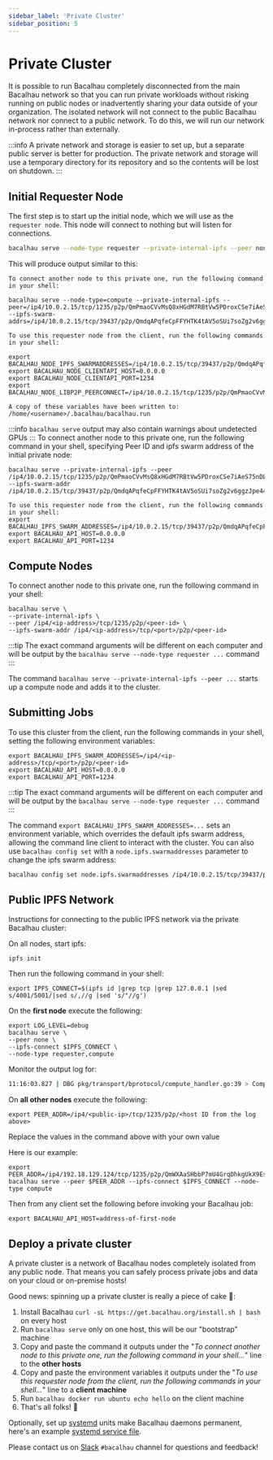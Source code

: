 ```yaml
---
sidebar_label: 'Private Cluster'
sidebar_position: 5
---
```

# Private Cluster

It is possible to run Bacalhau completely disconnected from the main Bacalhau network so that you can run private workloads without risking running on public nodes or inadvertently sharing your data outside of your organization. The isolated network will not connect to the public Bacalhau network nor connect to a public network. To do this, we will run our network in-process rather than externally.

:::info
A private network and storage is easier to set up, but a separate public server is better for production. The private network and storage will use a temporary directory for its repository and so the contents will be lost on shutdown.
:::

## Initial Requester Node

The first step is to start up the initial node, which we will use as the `requester node`. This node will connect to nothing but will listen for connections.

```bash
bacalhau serve --node-type requester --private-internal-ipfs --peer none
```

This will produce output similar to this:

```
To connect another node to this private one, run the following command in your shell:

bacalhau serve --node-type=compute --private-internal-ipfs --peer=/ip4/10.0.2.15/tcp/1235/p2p/QmPmaoCVvMsQ8xHGdM7RBtVw5PDroxCSe7iAeS75nDLHu2 --ipfs-swarm-addrs=/ip4/10.0.2.15/tcp/39437/p2p/QmdqAPqfeCpFFYHTK4tAV5oSUi7soZg2v6ggzJpe441zsZ 

To use this requester node from the client, run the following commands in your shell:

export BACALHAU_NODE_IPFS_SWARMADDRESSES=/ip4/10.0.2.15/tcp/39437/p2p/QmdqAPqfeCpFFYHTK4tAV5oSUi7soZg2v6ggzJpe441zsZ
export BACALHAU_NODE_CLIENTAPI_HOST=0.0.0.0
export BACALHAU_NODE_CLIENTAPI_PORT=1234
export BACALHAU_NODE_LIBP2P_PEERCONNECT=/ip4/10.0.2.15/tcp/1235/p2p/QmPmaoCVvMsQ8xHGdM7RBtVw5PDroxCSe7iAeS75nDLHu2

A copy of these variables have been written to: /home/<username>/.bacalhau/bacalhau.run
```
:::info
`bacalhau serve` output may also contain warnings about undetected GPUs
:::
To connect another node to this private one, run the following command in your shell, specifying Peer ID and ipfs swarm address of the initial private node:
```
bacalhau serve --private-internal-ipfs --peer /ip4/10.0.2.15/tcp/1235/p2p/QmPmaoCVvMsQ8xHGdM7RBtVw5PDroxCSe7iAeS75nDLHu2 --ipfs-swarm-addr /ip4/10.0.2.15/tcp/39437/p2p/QmdqAPqfeCpFFYHTK4tAV5oSUi7soZg2v6ggzJpe441zsZ

To use this requester node from the client, run the following commands in your shell:
export BACALHAU_IPFS_SWARM_ADDRESSES=/ip4/10.0.2.15/tcp/39437/p2p/QmdqAPqfeCpFFYHTK4tAV5oSUi7soZg2v6ggzJpe441zsZ
export BACALHAU_API_HOST=0.0.0.0
export BACALHAU_API_PORT=1234
```

## Compute Nodes

To connect another node to this private one, run the following command in your shell:

```
bacalhau serve \
--private-internal-ipfs \
--peer /ip4/<ip-address>/tcp/1235/p2p/<peer-id> \
--ipfs-swarm-addr /ip4/<ip-address>/tcp/<port>/p2p/<peer-id>
```

:::tip
The exact command arguments will be different on each computer and will be output by the `bacalhau serve --node-type requester ...` command
:::

The command `bacalhau serve --private-internal-ipfs --peer ...` starts up a compute node and adds it to the cluster.

## Submitting Jobs

To use this cluster from the client, run the following commands in your shell, setting the following environment variables:

```
export BACALHAU_IPFS_SWARM_ADDRESSES=/ip4/<ip-address>/tcp/<port>/p2p/<peer-id>
export BACALHAU_API_HOST=0.0.0.0
export BACALHAU_API_PORT=1234
```

:::tip
The exact command arguments will be different on each computer and will be output by the `bacalhau serve --node-type requester ...` command
:::

The command `export BACALHAU_IPFS_SWARM_ADDRESSES=...` sets an environment variable, which overrides the default ipfs swarm address, allowing the command line client to interact with the cluster. You can also use `bacalhau config set` with a `node.ipfs.swarmaddresses` parameter to change the ipfs swarm address:
```bash
bacalhau config set node.ipfs.swarmaddresses /ip4/10.0.2.15/tcp/39437/p2p/QmdqAPqfeCpFFYHTK4tAV5oSUi7soZg2v6ggzJpe441zsZ
```

## Public IPFS Network

Instructions for connecting to the public IPFS network via the private Bacalhau cluster:

On all nodes, start ipfs:

```
ipfs init
```
Then run the following command in your shell:

```
export IPFS_CONNECT=$(ipfs id |grep tcp |grep 127.0.0.1 |sed s/4001/5001/|sed s/,//g |sed 's/"//g')
```

On the **first node** execute the following:

```
export LOG_LEVEL=debug
bacalhau serve \
--peer none \
--ipfs-connect $IPFS_CONNECT \
--node-type requester,compute
```
Monitor the output log for:
```bash
11:16:03.827 | DBG pkg/transport/bprotocol/compute_handler.go:39 > ComputeHandler started on host QmWXAaSHbbP7mU4GrqDhkgUkX9EscfAHPMCHbrBSUi4A35
```


On **all other nodes** execute the following:

```
export PEER_ADDR=/ip4/<public-ip>/tcp/1235/p2p/<host ID from the log above>
````
Replace the values in the command above with your own value

Here is our example:

```
export PEER_ADDR=/ip4/192.18.129.124/tcp/1235/p2p/QmWXAaSHbbP7mU4GrqDhkgUkX9EscfAHPMCHbrBSUi4A35
bacalhau serve --peer $PEER_ADDR --ipfs-connect $IPFS_CONNECT --node-type compute
```

Then from any client set the following before invoking your Bacalhau job:

```
export BACALHAU_API_HOST=address-of-first-node
```

## Deploy a private cluster

A private cluster is a network of Bacalhau nodes completely isolated from any public node.
That means you can safely process private jobs and data on your cloud or on-premise hosts!

Good news: spinning up a private cluster is really a piece of cake :cake::

1. Install Bacalhau `curl -sL https://get.bacalhau.org/install.sh | bash` on every host
1. Run `bacalhau serve` only on one host, this will be our "bootstrap" machine
1. Copy and paste the command it outputs under the "*To connect another node to this private one, run the following command in your shell...*" line to the **other hosts**
1. Copy and paste the environment variables it outputs under the "*To use this requester node from the client, run the following commands in your shell...*" line to a **client machine**
1. Run `bacalhau docker run ubuntu echo hello` on the client machine
1. That's all folks! :tada:

Optionally, set up [systemd](https://en.wikipedia.org/wiki/Systemd) units make Bacalhau daemons permanent, here's an example [systemd service file](https://github.com/bacalhau-project/bacalhau/blob/main/ops/terraform/remote_files/configs/bacalhau.service).

Please contact us on [Slack](https://bacalhauproject.slack.com) `#bacalhau` channel for questions and feedback!
